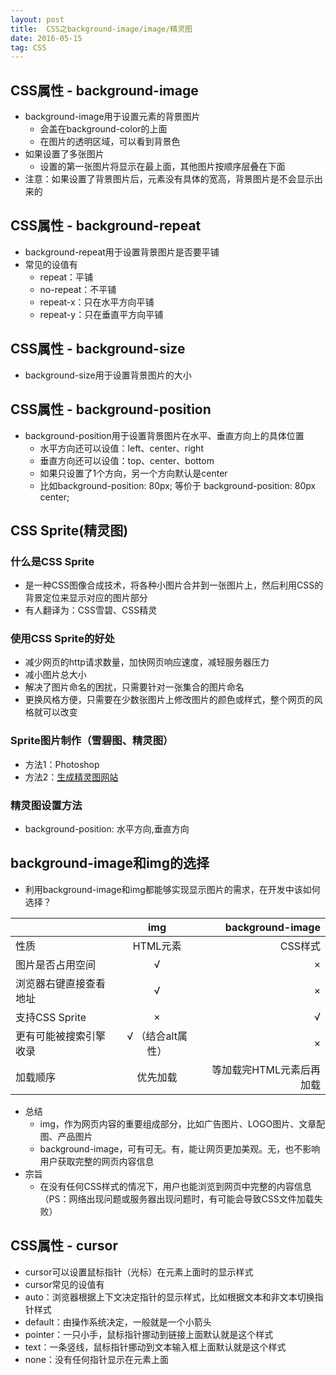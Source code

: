 ```yaml
---
layout: post
title:  CSS之background-image/image/精灵图
date: 2016-05-15
tag: CSS
---
```


## CSS属性 - background-image

* background-image用于设置元素的背景图片
	* 会盖在background-color的上面
	* 在图片的透明区域，可以看到背景色
* 如果设置了多张图片
	* 设置的第一张图片将显示在最上面，其他图片按顺序层叠在下面
* 注意：如果设置了背景图片后，元素没有具体的宽高，背景图片是不会显示出来的

## CSS属性 - background-repeat

* background-repeat用于设置背景图片是否要平铺
* 常见的设值有
	* repeat：平铺
	* no-repeat：不平铺
	* repeat-x：只在水平方向平铺
	* repeat-y：只在垂直平方向平铺

## CSS属性 - background-size
* background-size用于设置背景图片的大小

## CSS属性 - background-position
* background-position用于设置背景图片在水平、垂直方向上的具体位置
	* 水平方向还可以设值：left、center、right
	* 垂直方向还可以设值：top、center、bottom
	* 如果只设置了1个方向，另一个方向默认是center
	* 比如background-position: 80px; 等价于 background-position: 80px  center;

## CSS Sprite(精灵图)

### 什么是CSS Sprite
* 是一种CSS图像合成技术，将各种小图片合并到一张图片上，然后利用CSS的背景定位来显示对应的图片部分
* 有人翻译为：CSS雪碧、CSS精灵

### 使用CSS Sprite的好处
* 减少网页的http请求数量，加快网页响应速度，减轻服务器压力
* 减小图片总大小
* 解决了图片命名的困扰，只需要针对一张集合的图片命名
* 更换风格方便，只需要在少数张图片上修改图片的颜色或样式，整个网页的风格就可以改变

### Sprite图片制作（雪碧图、精灵图）
* 方法1：Photoshop
* 方法2：[生成精灵图网站](https://www.toptal.com/developers/css/sprite-generator)

### 精灵图设置方法
* background-position: 水平方向,垂直方向

## background-image和img的选择



* 利用background-image和img都能够实现显示图片的需求，在开发中该如何选择？

|  | img | background-image |
| :---         |     :---:      |    ---: |
| 性质   | HTML元素     | CSS样式    |
| 图片是否占用空间     | √    | ×      |
| 浏览器右键直接查看地址     | √    | ×      |
| 支持CSS Sprite     | ×    | √     |
| 更有可能被搜索引擎收录     | √ （结合alt属性）   | ×      |
| 加载顺序 | 优先加载 | 等加载完HTML元素后再加载    |

* 总结
	* img，作为网页内容的重要组成部分，比如广告图片、LOGO图片、文章配图、产品图片
	* background-image，可有可无。有，能让网页更加美观。无，也不影响用户获取完整的网页内容信息
* 宗旨
	* 在没有任何CSS样式的情况下，用户也能浏览到网页中完整的内容信息（PS：网络出现问题或服务器出现问题时，有可能会导致CSS文件加载失败）


## CSS属性 - cursor

* cursor可以设置鼠标指针（光标）在元素上面时的显示样式
* cursor常见的设值有
* auto：浏览器根据上下文决定指针的显示样式，比如根据文本和非文本切换指针样式
* default：由操作系统决定，一般就是一个小箭头
* pointer：一只小手，鼠标指针挪动到链接上面默认就是这个样式
* text：一条竖线，鼠标指针挪动到文本输入框上面默认就是这个样式
* none：没有任何指针显示在元素上面

	





